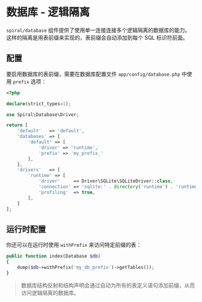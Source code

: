 # 数据库 - 逻辑隔离

`spiral/database` 组件提供了使用单一连接连接多个逻辑隔离的数据库的能力。
这样的隔离是用表前缀来实现的，表前缀会自动添加到每个 SQL 标识符前面。

## 配置

要启用数据库的表前缀，需要在数据库配置文件 `app/config/database.php` 中使用 `prefix` 选项：

```php
<?php

declare(strict_types=1);

use Spiral\Database\Driver;

return [
    'default'   => 'default',
    'databases' => [
        'default' => [
            'driver' => 'runtime',
            'prefix' => 'my_prefix_'
        ],
    ],
    'drivers'   => [
        'runtime' => [
            'driver'     => Driver\SQLite\SQLiteDriver::class,
            'connection' => 'sqlite:' . directory('runtime') . 'runtime.db',
            'profiling'  => true,
        ],
    ]
];
```

## 运行时配置

你还可以在运行时使用 `withPrefix` 来访问特定前缀的表：

```php
public function index(Database $db)
{
    dump($db->withPrefix('my_db_prefix')->getTables());
}
```

> 数据库结构反射和结构声明会通过自动为所有的表定义语句添加前缀，从而访问逻辑隔离的数据库。

